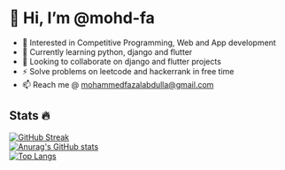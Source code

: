 # 👋 Hi, I’m @mohd-fa

- 👀 Interested in Competitive Programming, Web and App development
- 🌱 Currently learning python, django and flutter
- 💞️ Looking to collaborate on django and flutter projects
- ⚡ Solve problems on leetcode and hackerrank in free time
- 📫 Reach me @ mohammedfazalabdulla@gmail.com

## Stats 🔥

[![GitHub Streak](https://streak-stats.demolab.com/?user=mohd-fa&theme=dark)](https://git.io/streak-stats)\
[![Anurag's GitHub stats](https://github-readme-stats.vercel.app/api?username=mohd-fa&show_icons=true&theme=dark&icon_color=fa8b00)](https://github.com/anuraghazra/github-readme-stats)\
[![Top Langs](https://github-readme-stats.vercel.app/api/top-langs/?username=mohd-fa&layout=compact&theme=dark)](https://github.com/anuraghazra/github-readme-stats)

